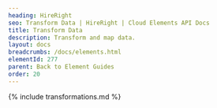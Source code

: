 ```yaml
---
heading: HireRight
seo: Transform Data | HireRight | Cloud Elements API Docs
title: Transform Data
description: Transform and map data.
layout: docs
breadcrumbs: /docs/elements.html
elementId: 277
parent: Back to Element Guides
order: 20
---
```


{% include transformations.md %}
